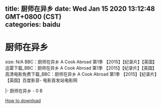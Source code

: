 
title: 厨师在异乡
date: Wed Jan 15 2020 13:12:48 GMT+0800 (CST)    
categories: baidu
---

# 厨师在异乡
size: N/A
 BBC：厨师在异乡 A Cook Abroad 第1季 【2015】【纪录片】【英国】迅雷下载_BBC：厨师在异乡 A Cook Abroad 第1季 【2015】【纪录片】【英国】高清电影免费下载_BBC：厨师在异乡 A Cook Abroad 第1季 【2015】【纪录片】【英国】百度影音- 电影首发站电影网
 
|- 厨师在异乡 - 0 B

[How to download](https://bpcam.bemobtrk.com/go/2ceec3aa-1ca2-46d6-b9ff-aaa5c184517c?jno=254)